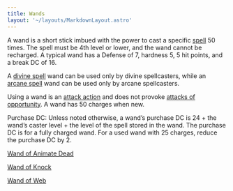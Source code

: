 ```yaml
---
title: Wands
layout: '~/layouts/MarkdownLayout.astro'
---
```

A wand is a short stick imbued with the power to cast a specific
[spell](/modern.d20.srd/fx) 50 times. The spell must be 4th level or lower,
and the wand cannot be recharged. A typical wand has a Defense of 7, hardness
5, 5 hit points, and a break DC of 16.

A [divine spell](/modern.d20.srd/fx/divine.spells) wand can be used only by
divine spellcasters, while an [arcane spell](/modern.d20.srd/fx/arcane.spells)
wand can be used only by arcane spellcasters.

Using a wand is an [attack action](/modern.d20.srd/combat/attack.actions) and
does not provoke [attacks of opportunity](/modern.d20.srd/combat/attacks.of.opportunity). A wand has 50
charges when new.

Purchase DC: Unless noted otherwise, a wand’s purchase DC is 24 + the wand’s
caster level + the level of the spell stored in the wand. The purchase DC is
for a fully charged wand. For a used wand with 25 charges, reduce the purchase
DC by 2.

[Wand of Animate Dead](/modern.d20.srd/fx.items/wand.of.animate.dead)

[Wand of Knock](/modern.d20.srd/fx.items/wand.of.knock)

[Wand of Web](/modern.d20.srd/fx.items/wand.of.web)

